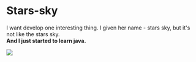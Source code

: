 # Stars-sky
I want develop one interesting thing. I given her name - stars sky, but it's not like the stars sky.
<br><b>And I just started to learn java.</b>
<br>

<image src="MinorityMeaning/Stars-sky/screenshot.png">
